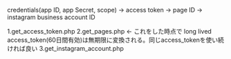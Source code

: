 credentials(app ID, app Secret, scope) -> access token -> page ID -> instagram business account ID

1.get_access_token.php
2.get_pages.php <- これをした時点で long lived access_token(60日間有効)は無期限に変換される。同じaccess_tokenを使い続ければ良い
3.get_instagram_account.php